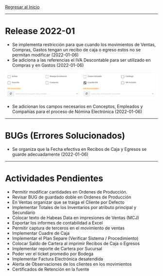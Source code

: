 [Regresar al Inicio](../README.md)

---
# Release 2022-01
- Se implementa restricción para que cuando los movimientos de Ventas, Compras, Gastos tengan un recibo de caja o egreso estos no se permitan modificar (2022-01-06)
- Se adiciona a las referencias el IVA Descontable para ser utilizado en Compras y en Gastos (2022-01-06)

![IVA Descontable](/inventarios/recursos/img/ivadescontable.png)

- Se adicionan los campos necesarios en Conceptos, Empleados y Compañías para el proceso de Nómina Electrónica (2022-01-06)

---
# BUGs (Errores Solucionados)

- Se organiza que la Fecha efectiva en Recibos de Caja y Egresos se guarde adecuadamente (2022-01-06)

---
# Actividades Pendientes

- Permitir modificar cantidades en  Ordenes de Producción.
- Revisar BUG de guardado doble en Ordenes de Producción
- En Ventas organizar que se traiga el Cliente por Defecto
- Implementar Totales de los Inventarios por atributo principal y Secundario
- Colocar texto de Habeas Data en impresiones de Ventas (MCJ)
- Exportar los informes de contabilidad a Excel 
- Permitir captura de terceros en el movimiento de ventas
- Implementar Cuadre de Caja
- Implementar el Plan Separe (Verificar Sistema / Procedimiento)
- Colocar Saldo de Cartera al imprimir Recibos de Caja o Egresos
- Implementar reporte de Cartera por Sucursal
- Poder ver el ticket promedio por Bodega
- Implementar Factura Electrónica desatendida
- Alerta de Observaciones de los clientes en los movimientos
- Certificados de Retención en la fuente
